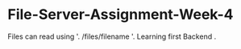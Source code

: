 # File-Server-Assignment-Week-4
Files can read using '. /files/filename '. Learning first Backend .
